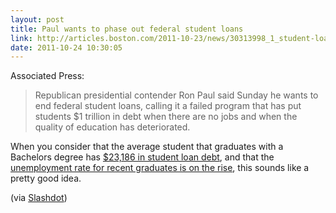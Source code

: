 ```yaml
---
layout: post
title: Paul wants to phase out federal student loans
link: http://articles.boston.com/2011-10-23/news/30313998_1_student-loans-loan-program-college-students
date: 2011-10-24 10:30:05
---
```


Associated Press:
> Republican presidential contender Ron Paul said Sunday he wants to end
> federal student loans, calling it a failed program that has put students $1
> trillion in debt when there are no jobs and when the quality of education
> has deteriorated.

When you consider that the average student that graduates with a
Bachelors degree has [$23,186 in student loan debt][2], and that the
[unemployment rate for recent graduates is on the rise][3], this sounds like
a pretty good idea.

(via [Slashdot][1])

[1]: http://politics.slashdot.org/story/11/10/24/1316228/ron-paul-wants-to-end-the-federal-student-loan-program?utm_source=feedburner&utm_medium=feed&utm_campaign=Feed%3A+Slashdot%2Fslashdot+%28Slashdot%29
[2]: http://www.finaid.org/loans/
[3]: http://www.nytimes.com/2011/05/19/business/economy/19grads.html
